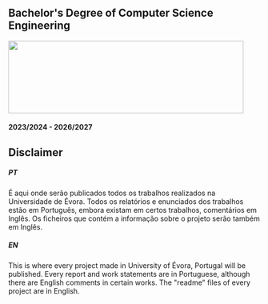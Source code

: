 ## Bachelor's Degree of Computer Science Engineering

<img src="https://github.com/miguelrocha1/UEvora/assets/120139770/6befbcc2-b6e0-4dbe-9836-7aa469f9faa0" width="470" height="145">

####                                             2023/2024 - 2026/2027

## Disclaimer
##### PT
É aqui onde serão publicados todos os trabalhos realizados na Universidade de Évora.
Todos os relatórios e enunciados dos trabalhos estão em Português, embora existam em certos trabalhos, comentários em Inglês. 
Os ficheiros que contém a informação sobre o projeto serão também em Inglês.
##### EN
This is where every project made in University of Évora, Portugal will be published.
Every report and work statements are in Portuguese, although there are English comments in certain works.
The "readme" files of every project are in English.
